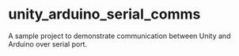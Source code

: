 # unity_arduino_serial_comms

A sample project to demonstrate communication between Unity and Arduino over serial port.
